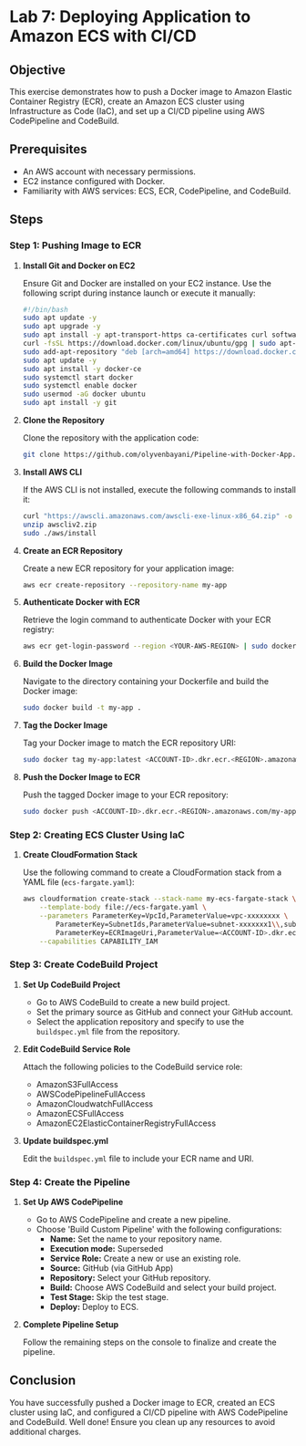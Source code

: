 # Lab 7: Deploying Application to Amazon ECS with CI/CD

## Objective

This exercise demonstrates how to push a Docker image to Amazon Elastic Container Registry (ECR), create an Amazon ECS cluster using Infrastructure as Code (IaC), and set up a CI/CD pipeline using AWS CodePipeline and CodeBuild.

## Prerequisites

- An AWS account with necessary permissions.
- EC2 instance configured with Docker.
- Familiarity with AWS services: ECS, ECR, CodePipeline, and CodeBuild.

## Steps

### Step 1: Pushing Image to ECR

1. **Install Git and Docker on EC2**

   Ensure Git and Docker are installed on your EC2 instance. Use the following script during instance launch or execute it manually:

    ```bash
    #!/bin/bash
    sudo apt update -y
    sudo apt upgrade -y
    sudo apt install -y apt-transport-https ca-certificates curl software-properties-common
    curl -fsSL https://download.docker.com/linux/ubuntu/gpg | sudo apt-key add -
    sudo add-apt-repository "deb [arch=amd64] https://download.docker.com/linux/ubuntu $(lsb_release -cs) stable"
    sudo apt update -y
    sudo apt install -y docker-ce
    sudo systemctl start docker
    sudo systemctl enable docker
    sudo usermod -aG docker ubuntu
    sudo apt install -y git
    ```

2. **Clone the Repository**

   Clone the repository with the application code:

    ```bash
    git clone https://github.com/olyvenbayani/Pipeline-with-Docker-App.git
    ```

3. **Install AWS CLI**

   If the AWS CLI is not installed, execute the following commands to install it:

    ```bash
    curl "https://awscli.amazonaws.com/awscli-exe-linux-x86_64.zip" -o "awscliv2.zip"
    unzip awscliv2.zip
    sudo ./aws/install
    ```

4. **Create an ECR Repository**

   Create a new ECR repository for your application image:

    ```bash
    aws ecr create-repository --repository-name my-app
    ```

5. **Authenticate Docker with ECR**

   Retrieve the login command to authenticate Docker with your ECR registry:

    ```bash
    aws ecr get-login-password --region <YOUR-AWS-REGION> | sudo docker login --username AWS --password-stdin <ACCOUNT-ID>.dkr.ecr.<REGION>.amazonaws.com
    ```

6. **Build the Docker Image**

   Navigate to the directory containing your Dockerfile and build the Docker image:

    ```bash
    sudo docker build -t my-app .
    ```

7. **Tag the Docker Image**

   Tag your Docker image to match the ECR repository URI:

    ```bash
    sudo docker tag my-app:latest <ACCOUNT-ID>.dkr.ecr.<REGION>.amazonaws.com/my-app:latest
    ```

8. **Push the Docker Image to ECR**

   Push the tagged Docker image to your ECR repository:

    ```bash
    sudo docker push <ACCOUNT-ID>.dkr.ecr.<REGION>.amazonaws.com/my-app:latest
    ```

### Step 2: Creating ECS Cluster Using IaC

1. **Create CloudFormation Stack**

   Use the following command to create a CloudFormation stack from a YAML file (`ecs-fargate.yaml`):

    ```sh
    aws cloudformation create-stack --stack-name my-ecs-fargate-stack \
        --template-body file://ecs-fargate.yaml \
        --parameters ParameterKey=VpcId,ParameterValue=vpc-xxxxxxxx \
            ParameterKey=SubnetIds,ParameterValue=subnet-xxxxxxx1\\,subnet-xxxxxxx2 \
            ParameterKey=ECRImageUri,ParameterValue=<ACCOUNT-ID>.dkr.ecr.<REGION>.amazonaws.com/my-app:latest \
        --capabilities CAPABILITY_IAM
    ```

### Step 3: Create CodeBuild Project

1. **Set Up CodeBuild Project**

   - Go to AWS CodeBuild to create a new build project.
   - Set the primary source as GitHub and connect your GitHub account.
   - Select the application repository and specify to use the `buildspec.yml` file from the repository.

2. **Edit CodeBuild Service Role**

   Attach the following policies to the CodeBuild service role:

   - AmazonS3FullAccess
   - AWSCodePipelineFullAccess
   - AmazonCloudwatchFullAccess
   - AmazonECSFullAccess
   - AmazonEC2ElasticContainerRegistryFullAccess

3. **Update buildspec.yml**

   Edit the `buildspec.yml` file to include your ECR name and URI.

### Step 4: Create the Pipeline

1. **Set Up AWS CodePipeline**

   - Go to AWS CodePipeline and create a new pipeline.
   - Choose 'Build Custom Pipeline' with the following configurations:
     - **Name:** Set the name to your repository name.
     - **Execution mode:** Superseded
     - **Service Role:** Create a new or use an existing role.
     - **Source:** GitHub (via GitHub App)
     - **Repository:** Select your GitHub repository.
     - **Build:** Choose AWS CodeBuild and select your build project.
     - **Test Stage:** Skip the test stage.
     - **Deploy:** Deploy to ECS.

2. **Complete Pipeline Setup**

   Follow the remaining steps on the console to finalize and create the pipeline.


## Conclusion

You have successfully pushed a Docker image to ECR, created an ECS cluster using IaC, and configured a CI/CD pipeline with AWS CodePipeline and CodeBuild. Well done! Ensure you clean up any resources to avoid additional charges.

